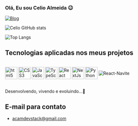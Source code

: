 
### Olá, Eu sou Celio Almeida 😉

[![Blog](https://img.shields.io/badge/YouTube-FF0000?style=for-the-badge&logo=youtube&logoColor=white)](https://www.youtube.com/@acamdevstack)

![Celio GitHub stats](https://github-readme-stats.vercel.app/api?username=Eacam13&show_icons=true&theme=radical)

![Top Langs](https://github-readme-stats.vercel.app/api/top-langs/?username=Eacam13&layout=compact&langs_count=16&theme=radical)

## Tecnologias aplicadas nos meus projetos

<div style="display: inline_block"><br/>
    <img align="center" alt="html5" width="40" heigth="40" src="https://cdn.jsdelivr.net/gh/devicons/devicon/icons/html5/html5-plain-wordmark.svg" />
    <img align="center" alt="CSS3" width="40" heigth="40" src="https://cdn.jsdelivr.net/gh/devicons/devicon/icons/css3/css3-plain-wordmark.svg" />
    <img align="center" alt="JavaScript" width="40" heigth="40" src="https://cdn.jsdelivr.net/gh/devicons/devicon/icons/javascript/javascript-original.svg" />
    <img align="center" alt="TypeScript" width="40" heigth="40" src="https://cdn.jsdelivr.net/gh/devicons/devicon@latest/icons/typescript/typescript-original.svg" />
    <img align="center" alt="React" width="40" heigth="40" src="https://cdn.jsdelivr.net/gh/devicons/devicon/icons/react/react-original-wordmark.svg" />
    <img align="center" alt="NextJs" width="40" heigth="40" src="https://cdn.jsdelivr.net/gh/devicons/devicon/icons/nextjs/nextjs-original.svg" />
    <img align="center" alt="Python" width="40" heigth="40" src="https://cdn.jsdelivr.net/gh/devicons/devicon/icons/python/python-original.svg" />
    <img align="center" alt="React-Navite" src="https://img.shields.io/badge/React_Native-20232A?style=for-the-badge&logo=react&logoColor=61DAFB" />      
</div><br/>



Desenvolvendo, vivendo e evoluindo...🚀

## E-mail para contato

- acamdevstack@gmail.com
